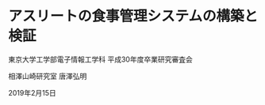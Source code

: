 # アスリートの食事管理システムの構築と検証

<p class="place">
東京大学工学部電子情報工学科 平成30年度卒業研究審査会
</p>

<p class="aboutme">
相澤山崎研究室 唐澤弘明
</p>

<p class="date">
  2019年2月15日
</p>

<link rel="stylesheet" href="https://use.fontawesome.com/releases/v5.7.1/css/all.css" integrity="sha384-fnmOCqbTlWIlj8LyTjo7mOUStjsKC4pOpQbqyi7RrhN7udi9RwhKkMHpvLbHG9Sr" crossorigin="anonymous">
